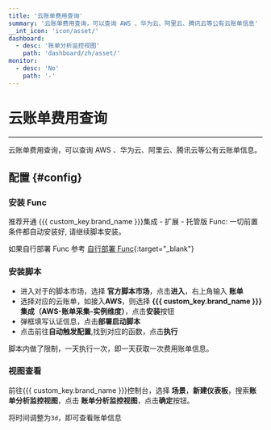 ```yaml
---
title: '云账单费用查询'
summary: '云账单费用查询，可以查询 AWS 、华为云、阿里云、腾讯云等公有云账单信息'
__int_icon: 'icon/asset/'
dashboard:
  - desc: '账单分析监控视图'
    path: 'dashboard/zh/asset/'
monitor:
  - desc: 'No'
    path: '-'
---
```


<!-- markdownlint-disable MD025 -->
# 云账单费用查询
<!-- markdownlint-enable -->
---

云账单费用查询，可以查询 AWS 、华为云、阿里云、腾讯云等公有云账单信息。


## 配置 {#config}

### 安装 Func

推荐开通 {{{ custom_key.brand_name }}}集成 - 扩展 - 托管版 Func: 一切前置条件都自动安装好, 请继续脚本安装。

如果自行部署 Func 参考 [自行部署 Func](https://func.guance.com/doc/script-market-guance-integration/){:target="_blank"}

### 安装脚本

- 进入对于的脚本市场，选择 **官方脚本市场**，点击**进入**，右上角输入 **账单**
- 选择对应的云账单，如接入**AWS**，则选择 **{{{ custom_key.brand_name }}}集成（AWS-账单采集-实例维度）**，点击**安装**按钮
- 弹框填写认证信息，点击**部署启动脚本**
- 点击前往**自动触发配置**,找到对应的函数，点击**执行**

脚本内做了限制，一天执行一次，即一天获取一次费用账单信息。

### 视图查看

前往{{{ custom_key.brand_name }}}控制台，选择 **场景**，**新建仪表板**，搜索**账单分析监控视图**，点击 **账单分析监控视图**，点击**确定**按钮。

将时间调整为`3d`，即可查看账单信息

